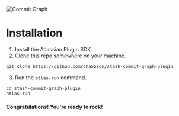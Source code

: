 ![Commit Graph](https://marketplace-cdn.atlassian.com/files/images/com.plugin.commitgraph.commitgraph/bbbd9a33-518d-4462-bd28-77b03e76965f.png)
# Installation

1. Install the Atlassian Plugin SDK.
2. Clone this repo somewhere on your machine.

```
git clone https://github.com/cha55son/stash-commit-graph-plugin
```

3. Run the `atlas-run` command.

```
cd stash-commit-graph-plugin
atlas-run
```

#### Congratulations! You're ready to rock!
